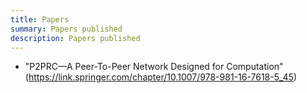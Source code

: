 ```yaml
---
title: Papers
summary: Papers published
description: Papers published
---
```


- "P2PRC—A Peer-To-Peer Network Designed for Computation" (https://link.springer.com/chapter/10.1007/978-981-16-7618-5_45)